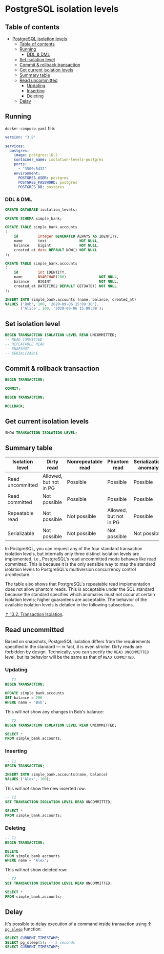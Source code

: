 # PostgreSQL isolation levels

## Table of contents

- [PostgreSQL isolation levels](#postgresql-isolation-levels)
  - [Table of contents](#table-of-contents)
  - [Running](#running)
    - [DDL \& DML](#ddl--dml)
  - [Set isolation level](#set-isolation-level)
  - [Commit \& rollback transaction](#commit--rollback-transaction)
  - [Get current isolation levels](#get-current-isolation-levels)
  - [Summary table](#summary-table)
  - [Read uncommitted](#read-uncommitted)
    - [Updating](#updating)
    - [Inserting](#inserting)
    - [Deleting](#deleting)
  - [Delay](#delay)

## Running

`docker-compose.yaml` file:

```yaml
version: "3.8"

services:
  postgres:
    image: postgres:16.2
    container_name: isolation-levels-postgres
    ports:
      - "3500:5432"
    environment:
      POSTGRES_USER: postgres
      POSTGRES_PASSWORD: postgres
      POSTGRES_DB: postgres
```

### DDL & DML

```sql
CREATE DATABASE isolation_levels;

CREATE SCHEMA simple_bank;

CREATE TABLE simple_bank.accounts
(
    id         integer GENERATED ALWAYS AS IDENTITY,
    name       text               NOT NULL,
    balance    bigint             NOT NULL,
    created_at date DEFAULT NOW() NOT NULL
);

CREATE TABLE simple_bank.accounts
(
    id         int IDENTITY,
    name       NVARCHAR(100)               NOT NULL,
    balance    BIGINT                      NOT NULL,
    created_at DATETIME2 DEFAULT GETDATE() NOT NULL
);

INSERT INTO simple_bank.accounts (name, balance, created_at)
VALUES ('Bob', 100, '2020-09-06 15:09:38'),
       ('Alice', 100, '2020-09-06 15:09:38');
```

## Set isolation level

```sql
BEGIN TRANSACTION ISOLATION LEVEL READ UNCOMMITTED;
-- READ COMMITTED
-- REPEATABLE READ
-- SNAPSHOT
-- SERIALIZABLE
```

## Commit & rollback transaction

```sql
BEGIN TRANSACTION;

COMMIT;
```

```sql
BEGIN TRANSACTION;

ROLLBACK;
```

## Get current isolation levels

```sql
SHOW TRANSACTION ISOLATION LEVEL;
```

## Summary table

| Isolation level  | Dirty read             | Nonrepeatable read | Phantom read           | Serialization anomaly |
| ---------------- | ---------------------- | ------------------ | ---------------------- | --------------------- |
| Read uncommitted | Allowed, but not in PG | Possible           | Possible               | Possible              |
| Read committed   | Not possible           | Possible           | Possible               | Possible              |
| Repeatable read  | Not possible           | Not possible       | Allowed, but not in PG | Possible              |
| Serializable     | Not possible           | Not possible       | Not possible           | Not possible          |

In PostgreSQL, you can request any of the four standard transaction isolation levels, but internally only three distinct isolation levels are implemented, i.e., PostgreSQL's read uncommitted mode behaves like read committed. This is because it is the only sensible way to map the standard isolation levels to PostgreSQL's multiversion concurrency control architecture.

The table also shows that PostgreSQL's repeatable read implementation does not allow phantom reads. This is acceptable under the SQL standard because the standard specifies which anomalies must not occur at certain isolation levels; higher guarantees are acceptable. The behavior of the available isolation levels is detailed in the following subsections.

[↑ 13.2. Transaction Isolation](https://www.postgresql.org/docs/16/transaction-iso.html).

## Read uncommitted

Based on snapshots, PostgreSQL isolation differs from the requirements specified in the standard — in fact, it is even stricter. Dirty reads are forbidden by design. Technically, you can specify the `READ UNCOMMITTED` level, but its behavior will be the same as that of `READ COMMITTED`.

### Updating

```sql
-- T1
BEGIN TRANSACTION;

UPDATE simple_bank.accounts
SET balance = 200
WHERE name = 'Bob';
```

This will _not_ show any changes in Bob's balance:

```sql
-- T2
BEGIN TRANSACTION ISOLATION LEVEL READ UNCOMMITTED;

SELECT *
FROM simple_bank.accounts;
```

### Inserting

```sql
-- T1
BEGIN TRANSACTION;

INSERT INTO simple_bank.accounts(name, balance)
VALUES ('Alex', 100);
```

This will _not_ show the new inserted row:

```sql
-- T2
SET TRANSACTION ISOLATION LEVEL READ UNCOMMITTED;

SELECT *
FROM simple_bank.accounts;
```

### Deleting

```sql
-- T1
BEGIN TRANSACTION;

DELETE
FROM simple_bank.accounts
WHERE name = 'Alex';
```

This will _not_ show deleted row:

```sql
-- T2
SET TRANSACTION ISOLATION LEVEL READ UNCOMMITTED;

SELECT *
FROM simple_bank.accounts;
```

## Delay

It's possible to delay execution of a command inside transaction using [↑ `pg_sleep`](https://www.postgresql.org/docs/16/functions-datetime.html#FUNCTIONS-DATETIME-DELAY) function:

```sql
SELECT CURRENT_TIMESTAMP;
SELECT pg_sleep(5); -- 5 seconds
SELECT CURRENT_TIMESTAMP;
```
